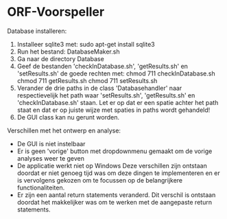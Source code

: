 # ORF-Voorspeller
Database installeren:
1. Installeer sqlite3 met: sudo apt-get install sqlite3
2. Run het bestand: DatabaseMaker.sh
3. Ga naar de directory Database
4. Geef de bestanden 'checkInDatabase.sh', 'getResults.sh' en 'setResults.sh' de goede rechten met:
    chmod 711 checkInDatabase.sh
    chmod 711 getResults.sh
    chmod 711 setResults.sh
5. Verander de drie paths in de class 'Databasehandler' naar respectievelijk het path waar 
   'setResults.sh', 'getResults.sh' en 'checkInDatabase.sh' staan. 
    Let er op dat er een spatie achter het path staat en dat er op juiste wijze met spaties in paths wordt gehandeld!
6. De GUI class kan nu gerunt worden. 

Verschillen met het ontwerp en analyse:
- De GUI is niet instelbaar
- Er is geen 'vorige' button met dropdownmenu gemaakt om de vorige analyses weer te geven
- De applicatie werkt niet op Windows
Deze verschillen zijn ontstaan doordat er niet genoeg tijd was om deze dingen te implementeren 
en er is vervolgens gekozen om te focussen op de belangrijkere functionaliteiten.
- Er zijn een aantal return statements veranderd. 
Dit verschil is ontstaan doordat het makkelijker was om te werken met de aangepaste return statements. 